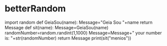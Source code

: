 # betterRandom

import random
def GeiaSou(name):
    Message="Geia Sou "+name
    return Message
def sit(name):
    Message=GeiaSou(name)
    randomNumber=random.randint(1,1000)
    Message=Message+" your number is: "+str(randomNumber)
    return Message
print(sit("menios"))
